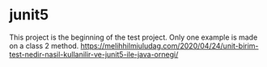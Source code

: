 # junit5
This project is the beginning of the test project. Only one example is made on a class 2 method.
https://melihhilmiuludag.com/2020/04/24/unit-birim-test-nedir-nasil-kullanilir-ve-junit5-ile-java-ornegi/
